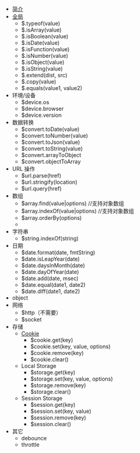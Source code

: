 * [简介](README.md)
* [全局](/doc/core.md)
    * $.typeof(value)
    * $.isArray(value)
    * $.isBoolean(value)
    * $.isDate(value)
    * $.isFunction(value)
    * $.isNumber(value)
    * $.isObject(value)
    * $.isString(value)
    * $.extend(dist, src)
    * $.copy(value)
    * $.equals(value1, value2)
* 环境/设备
    * $device.os
    * $device.browser
    * $device.version
* 数据转换
    * $convert.toDate(value)
    * $convert.toNumber(value)
    * $convert.toJson(value)
    * $convert.toString(value)
    * $convert.arrayToObject
    * $convert.objectToArray
* URL 操作
    * $url.parse(href)
    * $url.stringify(location)
    * $url.query(href)
* 数组
    * $array.find(value|options) //支持对象数组
    * $array.indexOf(value|options) //支持对象数组
    * $array.orderBy(options)
    *
* 字符串
    * $string.indexOf(string)
* 日期
    * $date.format(date, fmtString)
    * $date.isLeapYear(date)
    * $date.daysInMonth(date)
    * $date.dayOfYear(date)
    * $date.add(date, msec)
    * $date.equal(date1, date2)
    * $date.diff(date1, date2)
* object
* 网络
    * $http（不需要）
    * $socket
* 存储
    * [Cookie](/doc/cookie.md)
        * $cookie.get(key)
        * $cookie.set(key, value, options)
        * $cookie.remove(key)
        * $cookie.clear()
    * Local Storage
        * $storage.get(key)
        * $storage.set(key, value, options)
        * $storage.remove(key)
        * $storage.clear()
    * Session Storage
        * $session.get(key)
        * $session.set(key, value)
        * $session.remove(key)
        * $session.clear()
* 其它
    * debounce
    * throttle
